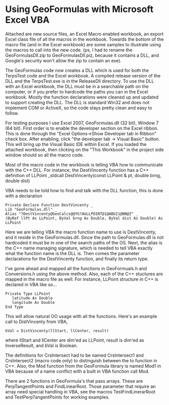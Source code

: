 Using GeoFormulas with Microsoft Excel VBA
=========================

Attached are new source files, an Excel Macro enabled workbook, an export Excel class file of all the macros in the workbook. Towards the bottom of the macro file (and in the Excel workbook) are some samples to illustrate using the macros to call into the new code. (ps, I had to rename the GeoFormulasDll.zip to GeoFormulasDll.piz, because it contains a DLL, and Google's security won't allow the zip to contain an exe).

The GeoFormulas code now creates a DLL which is used for both the TerpsTest code and the Excel workbook. A compiled release version of the DLL and the TerpsTest.exe is in the ReleaseDll directory. To use the DLL with an Excel workbook, the DLL must be in a searchable path on the computer, or if you prefer to hardcode the paths you can in the Excel workbook. Mostly the function declarations were cleaned up and updated to support creating the DLL. The DLL is standard Win32 and does not implement COM or ActiveX, so the code stays pretty clean and easy to follow.

For testing purposes I use Excel 2007, GeoFormulas.dll (32 bit), Window 7 (64 bit). First order is to enable the developer section on the Excel ribbon. This is done through the "Excel Options->Show Developer tab in Ribbon" check box.  After enabling, click "the developer tab -> Visual Basic" button. This will bring up the Visual Basic IDE within Excel. If you loaded the attached workbook, then clicking on the "This Workbook" in the project side window should so all the macro code.

Most of the macro code in the workbook is telling VBA how to communicate with the C++ DLL.  For instance, the DestVincenty function has a C++ definition of
    LLPoint _stdcall DestVincenty(const LLPoint & pt, double brng, double dist)

VBA needs to be told how to find and talk with the DLL function, this is done with a declaration

    Private Declare Function DestVincenty _
    Lib "GeoFormulas.dll" _
    Alias "?DestVincenty@GeoCalcs@@YG?AULLPOINT@1@ABU21@NN@Z" _
    (ByRef llPt As LLPoint, ByVal brng As Double, ByVal dist As Double) As LLPoint

Here we are telling VBA the macro function name to use is DestVincenty, and it reside in the GeoFormulas.dll. Since the path to GeoFormulas.dll is not hardcoded it must be in one of the search paths of the OS.  Next, the alias is the C++ name managing signature, which is needed to tell VBA exactly what the function name is the DLL is. Then comes the parameter declarations for the DestVincenty function, and finally its return type.

I've gone ahead and mapped all the functions in GeoFormuals.h and Conversions.h using the above method. Also, each of the C++ stuctures are mapped in the macro file as well. For instance, LLPoint structure in C++ is declared in VBA like so...

    Private Type LLPoint
       latitude As Double
       longitude As Double
    End Type

This will allow natural OO usage with all the functions. Here's an example call to DistVincenty from VBA,

    bVal = DistVincenty(llStart, llCenter, result)

where llStart and llCenter are dim'ed as LLPoint, result is dim'ed as InverseResult, and bVal is Boolean.

The definitions for CrsIntersect had to be named CrsIntersect1 and CrsIntersect2 (macro code only) to distinguish between the to function in C++. Also, the Mod function from the GeoFormula library is named Mod1 in VBA because of a name conflict with a built in VBA function call Mod.

There are 2 functions in GeoFormula's that pass arrays. These are PerpTangentPoints and FindLinearRoot. Those parameter that require an array need special handling in VBA, see the macros TestFindLinerarRoot and TestPerpTangentPoints for working examples.

